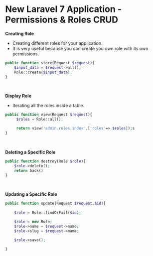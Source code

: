 # New Laravel 7 Application - Permissions & Roles CRUD

**Creating Role**
- Creating different roles for your application.
- It is very useful because you can create you own role with its own permissions.

```php
public function store(Request $request){
    $input_data = $request->all();
    Role::create($input_data);
}
```

<br>


**Display Role**
- Iterating all the roles inside a table.
```php
public function view(Request $request){
     $roles = Role::all();

     return view('admin.roles.index',['roles'=> $roles]);s
}
```
<br>


**Deleting a Specific Role**

```php
public function destroy(Role $role){
    $role->delete();
    return back()
}
```

<br>

**Updating a Specific Role**

```php
public function update(Request $request,$id){
    
    $role = Role::findOrFail($id);

    $role = new Role;
    $role->name = $request->name;
    $role->slug = $request->name;

    $role->save();

}
```